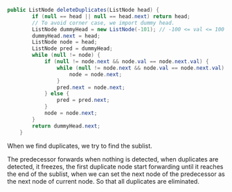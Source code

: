 ```java
public ListNode deleteDuplicates(ListNode head) {
        if (null == head || null == head.next) return head;
        // To avoid corner case, we import dummy head.
        ListNode dummyHead = new ListNode(-101); // -100 <= val <= 100
        dummyHead.next = head;
        ListNode node = head;
        ListNode pred = dummyHead;
        while (null != node) {
            if (null != node.next && node.val == node.next.val) {
                while (null != node.next && node.val == node.next.val) {
                    node = node.next;
                }
                pred.next = node.next;
            } else {
                pred = pred.next;
            }
            node = node.next;
        }
        return dummyHead.next;
    }
```

When we find duplicates, we try to find the sublist.

The predecessor forwards when nothing is detected, when duplicates are detected, it freezes, the first duplicate node start forwarding until it reaches the end of the sublist, when we can set the next node of the predecessor as the next node of current node. So that all duplicates are eliminated.

